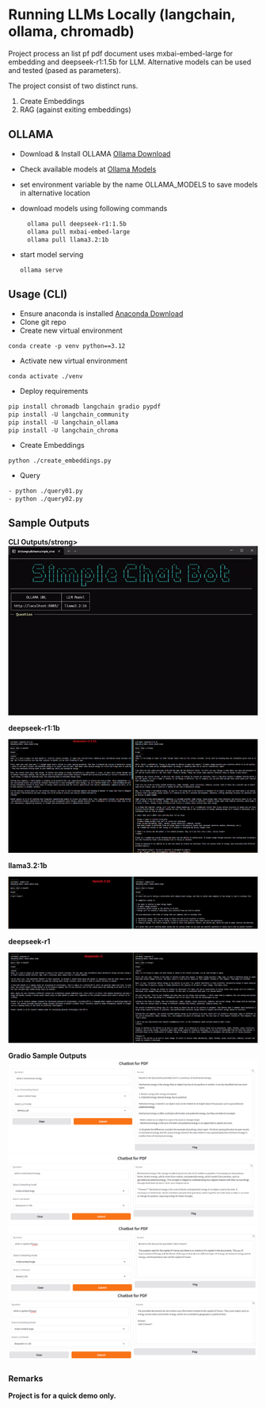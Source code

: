 # Running LLMs Locally (langchain, ollama, chromadb)

Project process an list pf pdf document uses mxbai-embed-large for embedding and deepseek-r1:1.5b for LLM.
Alternative models can be used and tested (pased as parameters).

The project consist of two distinct runs.
1. Create Embeddings
2. RAG (against exiting embeddings)

## OLLAMA

- Download & Install OLLAMA [Ollama Download](https://ollama.com/)
- Check available models at [Ollama Models](https://ollama.com/search)
- set environment variable by the name OLLAMA_MODELS to save models in alternative location
- download models using following commands
  
  ```
    ollama pull deepseek-r1:1.5b
    ollama pull mxbai-embed-large
    ollama pull llama3.2:1b

- start model serving 
  
  ```
  ollama serve

## Usage (CLI)

- Ensure anaconda is installed [Anaconda Download](https://www.anaconda.com/download)
- Clone git repo
- Create new virtual environment
```
conda create -p venv python==3.12
```

- Activate new virtual environment
```
conda activate ./venv
```

- Deploy requirements
```
pip install chromadb langchain gradio pypdf
pip install -U langchain_community
pip install -U langchain_ollama
pip install -U langchain_chroma
```

- Create Embeddings
```
python ./create_embeddings.py
```

- Query
```
- python ./query01.py
- python ./query02.py
```

## Sample Outputs

<strong>CLI Outputs/strong>
![](./images/cli.gif)


<strong>deepseek-r1:1b</strong>

![](./images/Screenshot%202025-02-07%20212329.png)

<strong>llama3.2:1b</strong>

![](./images/Screenshot%202025-02-07%20214803.png)

<strong>deepseek-r1</strong>

![](./images/Screenshot%202025-02-07%20223059.png)

<strong>Gradio Sample Outputs</strong>
![](./images/Screenshot%202025-02-08%20020003.png)
![](./images//Screenshot%202025-02-08%20020151.png)
![](./images/Screenshot%202025-02-08%20020253.png)
![](./images/Screenshot%202025-02-08%20020436.png)


### Remarks
Project is for a quick demo only.